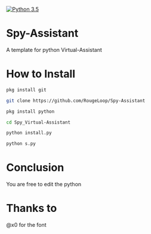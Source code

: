 [![Python 3.5](https://img.shields.io/badge/Python-3.5-yellow.svg)](http://www.python.org/download/)
# Spy-Assistant
A template for python Virtual-Assistant
# How to Install 
```bash
pkg install git
```

```bash
git clone https://github.com/RougeLoop/Spy-Assistant
```

```bash
pkg install python
```

```bash
cd Spy_Virtual-Assistant
```
```bash
python install.py
```
```bash
python s.py
```
# Conclusion
You are free to edit the python

# Thanks to
@x0 for the font
